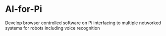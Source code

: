 # AI-for-Pi
Develop browser controlled software on Pi interfacing to multiple networked systems for robots including voice recognition 
